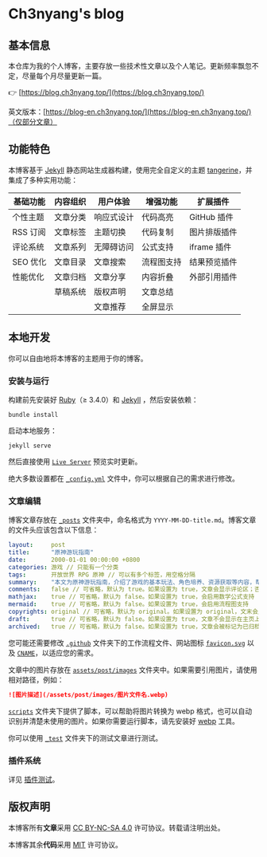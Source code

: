 # Ch3nyang's blog

## 基本信息

本仓库为我的个人博客，主要存放一些技术性文章以及个人笔记。更新频率飘忽不定，尽量每个月尽量更新一篇。

👉 [https://blog.ch3nyang.top/](https://blog.ch3nyang.top/)

英文版本：[https://blog-en.ch3nyang.top/](https://blog-en.ch3nyang.top/)（仅部分文章）

## 功能特色

本博客基于 [Jekyll](https://jekyllrb.com/) 静态网站生成器构建，使用完全自定义的主题 [tangerine](https://github.com/wcy-dt/tangerine)，并集成了多种实用功能：

| 基础功能 | 内容组织 | 用户体验 | 增强功能 | 扩展插件 |
|----------|----------|----------|----------|----------|
| 个性主题 | 文章分类 | 响应式设计 | 代码高亮 | GitHub 插件 |
| RSS 订阅 | 文章标签 | 主题切换 | 代码复制 | 图片排版插件 |
| 评论系统 | 文章系列 | 无障碍访问 | 公式支持 | iframe 插件 |
| SEO 优化 | 文章目录 | 文章搜索 | 流程图支持 | 结果预览插件 |
| 性能优化 | 文章归档 | 文章分享 | 内容折叠 | 外部引用插件 |
|        | 草稿系统 | 版权声明 | 文章总结 |            |
|        |         | 文章推荐 | 全屏显示 |            |

## 本地开发

你可以自由地将本博客的主题用于你的博客。

### 安装与运行

构建前先安装好 [Ruby](https://rubyinstaller.org/downloads/)（≥ 3.4.0）和 [Jekyll](https://jekyllrb.com/docs/installation/) ，然后安装依赖：

```shell
bundle install
```

启动本地服务：

```shell
jekyll serve
```

然后直接使用 [`Live Server`](https://marketplace.visualstudio.com/items?itemName=ritwickdey.LiveServer) 预览实时更新。

绝大多数设置都在 [`_config.yml`](./_config.yml) 文件中，你可以根据自己的需求进行修改。

### 文章编辑

博客文章存放在 [`_posts`](./_posts) 文件夹中，命名格式为 `YYYY-MM-DD-title.md`。博客文章的文件头应该包含以下信息：

```yaml
layout:     post
title:      "原神游玩指南"
date:       2000-01-01 00:00:00 +0800
categories: 游戏 // 只能有一个分类
tags:       开放世界 RPG 原神 // 可以有多个标签，用空格分隔
summary:    "本文为原神游玩指南，介绍了游戏的基本玩法、角色培养、资源获取等内容，帮助新手玩家快速上手原神。" // 文章摘要，显示在主页
comments:   false // 可省略，默认为 true。如果设置为 true，文章会显示评论区；否则不显示
mathjax:    true // 可省略，默认为 false。如果设置为 true，会启用数学公式支持
mermaid:    true // 可省略，默认为 false。如果设置为 true，会启用流程图支持
copyrights: original // 可省略，默认为 original。如果设置为 original，文末会显示版权声明；否则不显示
draft:      true // 可省略，默认为 false。如果设置为 true，文章不会显示在主页上
archived:   true // 可省略，默认为 false。如果设置为 true，文章会被标记为已归档
```

您可能还需要修改 [`.github`](./.github) 文件夹下的工作流程文件、网站图标 [`favicon.svg`](./favicon.svg) 以及 [`CNAME`](./CNAME)，以适应您的需求。

文章中的图片存放在 [`assets/post/images`](./assets/post/images) 文件夹中。如果需要引用图片，请使用相对路径，例如：

```markdown
![图片描述](/assets/post/images/图片文件名.webp)
```

[`scripts`](./scripts) 文件夹下提供了脚本，可以帮助将图片转换为 webp 格式，也可以自动识别并清楚未使用的图片。如果你需要运行脚本，请先安装好 [webp](https://developers.google.com/speed/webp) 工具。

你可以使用 [`_test`](./_test) 文件夹下的测试文章进行测试。

### 插件系统

详见 [插件测试](./_test/2000-01-02-插件测试.md)。

## 版权声明

本博客所有**文章**采用 [CC BY-NC-SA 4.0](https://creativecommons.org/licenses/by-nc-sa/4.0/) 许可协议。转载请注明出处。

本博客其余**代码**采用 [MIT](https://opensource.org/licenses/MIT) 许可协议。
